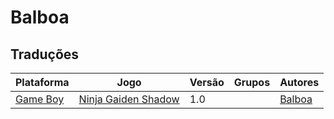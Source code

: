 # Balboa

## Traduções

| Plataforma | Jogo | Versão | Grupos | Autores |
| ----------- | ----------- | ----------- | ----------- | ----------- |
| [Game Boy](../../traducoes/game-boy/) | [Ninja Gaiden Shadow](../../traducoes/game-boy/ninja-gaiden-shadow_balboa/) | 1.0 |  | [Balboa](../../autores/balboa/) |